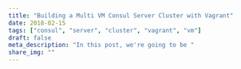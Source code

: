 ```yaml
---
title: "Building a Multi VM Consul Server Cluster with Vagrant"
date: 2018-02-15
tags: ["consul", "server", "cluster", "vagrant", "vm"]
draft: false
meta_description: "In this post, we're going to be "
share_img: ""
---
```

